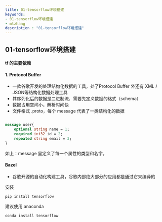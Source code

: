 ```yaml
---
title: 01-tensorflow环境搭建
keywords:
- 01-tensorflow环境搭建
- mlzhang
description : "01-tensorflow环境搭建"
---
```

## 01-tensorflow环境搭建





#### tf 的主要依赖

#### 1. Protocol Buffer

- 一款谷歌开发的处理结构化数据的工具，处了Protocol Buffer 外还有 XML / JSON等结构化数据处理工具
- 其序列化后的数据是二进制流，需要先定义数据的格式（schema）
- 数据占用空间小，解析时间快
- 文件格式   .proto，每个 message 代表了一类结构化的数据

```protobuf

message user{
    optional string name = 1;
    required int32 id = 2;
    repeated string email = 3;
}
```

如上：message 里定义了每一个属性的类型和名字。



#### Bazel

- 谷歌开源的自动化构建工具，谷歌内部绝大部分的应用都是通过它来编译的



安装

`pip install tensorflow`

建议使用 anaconda

`conda install tensorflow`